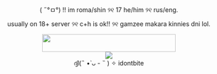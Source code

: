 <div align="center">
( ˶°ㅁ°) !! im roma/shin ୨୧ 17 he/him ୨୧ rus/eng.

usually on 18+ server ୨୧ c+h is ok!! ୨୧ gamzee makara kinnies dni lol.

</div> 


<div align="center">
<img src="https://media0.giphy.com/media/v1.Y2lkPTc5MGI3NjExMDhnOWJ2eHJoOWk0cHc3MDlrdTNsdm54OGJ5OTVodzdyaDRpNWpiNSZlcD12MV9pbnRlcm5hbF9naWZfYnlfaWQmY3Q9Zw/C3ay2WibY3usRatz26/100.webp" width="300" height="40"/>
</div> 

<div align="center">
<img src="https://media4.giphy.com/media/v1.Y2lkPTc5MGI3NjExdzUyZTNtYzczcnRsZHZ6eWE2OGtsZGloNjBkNXV4NndyNTV4YnhvYiZlcD12MV9pbnRlcm5hbF9naWZfYnlfaWQmY3Q9cw/1zjd0TVQ8t0nm0d97Q/giphy.webp"/>
</div> 

 
<div align="center">
ദ്ദി(˵ •̀ ᴗ - ˵ ) ✧
  idontbite
</div> 
